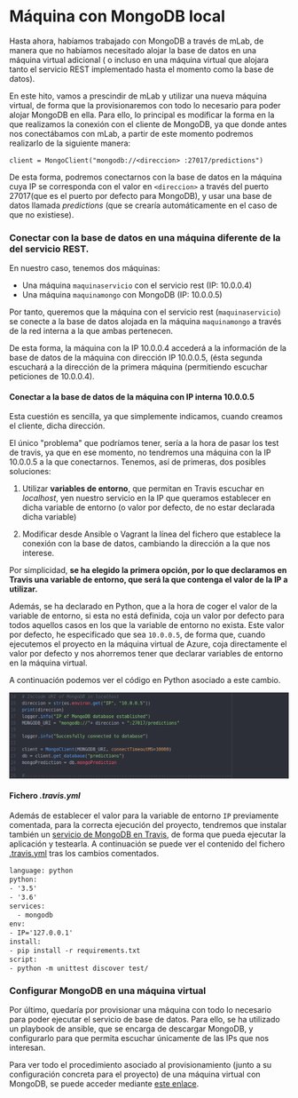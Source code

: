 # Máquina con MongoDB local

Hasta ahora, habíamos trabajado con MongoDB a través de mLab, de manera que no habíamos necesitado alojar la base de datos en una máquina virtual adicional ( o incluso en una máquina virtual que alojara tanto el servicio REST implementado hasta el momento como la base de datos).


En este hito, vamos a prescindir de mLab y utilizar una nueva máquina virtual, de forma que la provisionaremos con todo lo necesario para poder alojar MongoDB en ella. Para ello, lo principal es modificar la forma en la que realizamos la conexión con el cliente de MongoDB, ya que donde antes nos conectábamos con mLab, a partir de este momento podremos realizarlo de la siguiente manera:
~~~
client = MongoClient("mongodb://<direccion> :27017/predictions")
~~~
De esta forma, podremos conectarnos con la base de datos en la máquina cuya IP se corresponda con el valor en `<direccion>` a través del puerto 27017(que es el puerto por defecto para MongoDB), y usar una base de datos llamada *predictions* (que se crearía automáticamente en el caso de que no existiese).

### Conectar con la base de datos en una máquina diferente de la del servicio REST.
En nuestro caso, tenemos dos máquinas:
- Una máquina `maquinaservicio` con el servicio rest (IP: 10.0.0.4)
- Una máquina `maquinamongo` con MongoDB (IP: 10.0.0.5)

Por tanto, queremos que la máquina con el servicio rest (`maquinaservicio`) se conecte a la base de datos alojada en la máquina `maquinamongo` a través de la red interna a la que ambas pertenecen.

De esta forma, la máquina con la IP 10.0.0.4 accederá a la información de la base de datos de la máquina con dirección IP 10.0.0.5, (ésta segunda escuchará a la dirección de la primera máquina (permitiendo escuchar peticiones de 10.0.0.4).


#### Conectar a la base de datos de la máquina con IP interna 10.0.0.5
Esta cuestión es sencilla, ya que simplemente indicamos, cuando creamos el cliente, dicha dirección.


El único "problema" que podríamos tener, sería a la hora de pasar los test de travis, ya que en ese momento, no tendremos una máquina con la IP 10.0.0.5 a la que conectarnos. Tenemos, así de primeras, dos posibles soluciones:

1. Utilizar **variables de entorno**, que permitan en Travis escuchar en *localhost*, yen nuestro servicio en la IP que queramos establecer en dicha variable de entorno (o valor por defecto, de no estar declarada dicha variable)

2. Modificar desde Ansible o Vagrant la línea del fichero que establece la conexión con la base de datos, cambiando la dirección a la que nos interese.

Por simplicidad, **se ha elegido la primera opción, por lo que declaramos en Travis una variable de entorno, que será la que contenga el valor de la IP a utilizar.**

Además, se ha declarado en Python, que a la hora de coger el valor de la variable de entorno, si esta no está definida, coja un valor por defecto  para todos aquellos casos en los que la variable de entorno no exista. Este valor por defecto, he especificado que sea `10.0.0.5`, de forma que, cuando ejecutemos el proyecto en la máquina virtual de Azure, coja directamente el valor por defecto y  nos ahorremos tener que declarar variables de entorno en la máquina virtual.

A continuación podemos ver el código en Python asociado a este cambio.
<p align="center"><img alt="Image" width="1000px" src="./images/hito5/11_mongoClient.png" /></p>

#### Fichero *.travis.yml*
Además de establecer el valor para la variable de entorno `IP` previamente comentada,  para la correcta ejecución del proyecto, tendremos que instalar también un [servicio de MongoDB en Travis](https://docs.travis-ci.com/user/database-setup/#mongodb), de forma que pueda ejecutar la aplicación y testearla. A continuación se puede ver el contenido del fichero [.travis.yml](https://github.com/andreamorgar/ProyectoCC/blob/master/.travis.yml) tras los cambios comentados.

~~~
language: python
python:
- '3.5'
- '3.6'
services:
  - mongodb
env:
- IP='127.0.0.1'
install:
- pip install -r requirements.txt
script:
- python -m unittest discover test/
~~~


### Configurar MongoDB en una máquina virtual

Por último, quedaría por provisionar una máquina con todo lo necesario para poder ejecutar el servicio de base de datos. Para ello, se ha utilizado un playbook de ansible, que se encarga de descargar MongoDB, y configurarlo para que permita escuchar únicamente de las IPs que nos interesan.

Para ver todo el procedimiento asociado al provisionamiento (junto a su configuración concreta para el proyecto) de una máquina virtual con MongoDB, se puede acceder mediante [este enlace](https://github.com/andreamorgar/ProyectoCC/blob/master/docs/provisionamiento_mongo.md).
